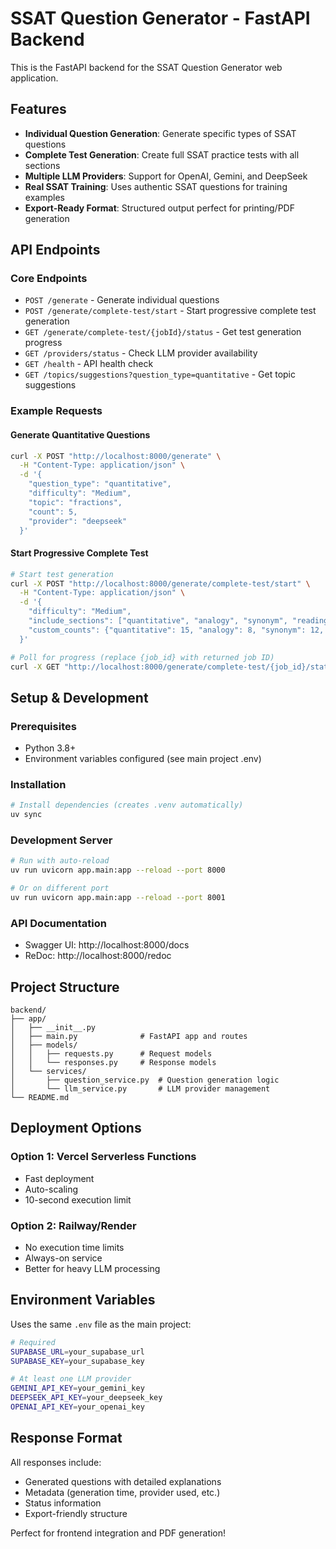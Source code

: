 # SSAT Question Generator - FastAPI Backend

This is the FastAPI backend for the SSAT Question Generator web application.

## Features

- **Individual Question Generation**: Generate specific types of SSAT questions
- **Complete Test Generation**: Create full SSAT practice tests with all sections
- **Multiple LLM Providers**: Support for OpenAI, Gemini, and DeepSeek
- **Real SSAT Training**: Uses authentic SSAT questions for training examples
- **Export-Ready Format**: Structured output perfect for printing/PDF generation

## API Endpoints

### Core Endpoints

- `POST /generate` - Generate individual questions
- `POST /generate/complete-test/start` - Start progressive complete test generation
- `GET /generate/complete-test/{jobId}/status` - Get test generation progress
- `GET /providers/status` - Check LLM provider availability
- `GET /health` - API health check
- `GET /topics/suggestions?question_type=quantitative` - Get topic suggestions

### Example Requests

#### Generate Quantitative Questions
```bash
curl -X POST "http://localhost:8000/generate" \
  -H "Content-Type: application/json" \
  -d '{
    "question_type": "quantitative",
    "difficulty": "Medium", 
    "topic": "fractions",
    "count": 5,
    "provider": "deepseek"
  }'
```

#### Start Progressive Complete Test
```bash
# Start test generation
curl -X POST "http://localhost:8000/generate/complete-test/start" \
  -H "Content-Type: application/json" \
  -d '{
    "difficulty": "Medium",
    "include_sections": ["quantitative", "analogy", "synonym", "reading"],
    "custom_counts": {"quantitative": 15, "analogy": 8, "synonym": 12, "reading": 5}
  }'

# Poll for progress (replace {job_id} with returned job ID)
curl -X GET "http://localhost:8000/generate/complete-test/{job_id}/status"
```

## Setup & Development

### Prerequisites
- Python 3.8+
- Environment variables configured (see main project .env)

### Installation
```bash
# Install dependencies (creates .venv automatically)
uv sync
```

### Development Server
```bash
# Run with auto-reload
uv run uvicorn app.main:app --reload --port 8000

# Or on different port
uv run uvicorn app.main:app --reload --port 8001
```

### API Documentation
- Swagger UI: http://localhost:8000/docs
- ReDoc: http://localhost:8000/redoc

## Project Structure

```
backend/
├── app/
│   ├── __init__.py
│   ├── main.py              # FastAPI app and routes
│   ├── models/
│   │   ├── requests.py      # Request models
│   │   └── responses.py     # Response models
│   └── services/
│       ├── question_service.py  # Question generation logic
│       └── llm_service.py       # LLM provider management
└── README.md
```

## Deployment Options

### Option 1: Vercel Serverless Functions
- Fast deployment
- Auto-scaling
- 10-second execution limit

### Option 2: Railway/Render
- No execution time limits
- Always-on service
- Better for heavy LLM processing

## Environment Variables

Uses the same `.env` file as the main project:

```bash
# Required
SUPABASE_URL=your_supabase_url
SUPABASE_KEY=your_supabase_key

# At least one LLM provider
GEMINI_API_KEY=your_gemini_key
DEEPSEEK_API_KEY=your_deepseek_key
OPENAI_API_KEY=your_openai_key
```

## Response Format

All responses include:
- Generated questions with detailed explanations
- Metadata (generation time, provider used, etc.)
- Status information
- Export-friendly structure

Perfect for frontend integration and PDF generation!